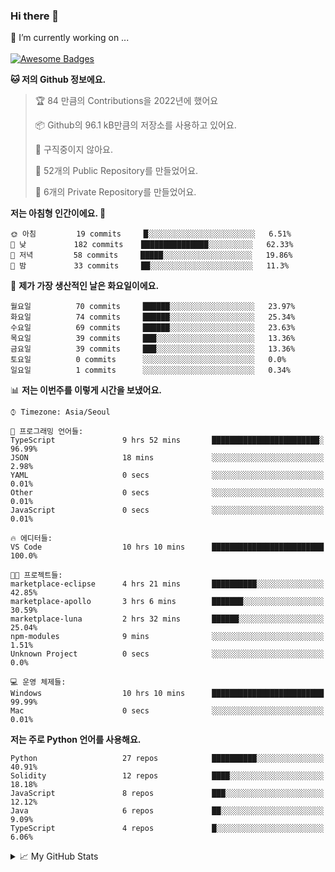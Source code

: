 ### Hi there 👋 
🔭 I’m currently working on ... </br></br>
[![Awesome Badges](https://img.shields.io/badge/Introduce-EN-green.svg)](https://github.com/tlatkdgus1/tlatkdgus1/blob/main/README.md.en)

<!--START_SECTION:waka-->
**🐱 저의 Github 정보에요.** 

> 🏆 84 만큼의 Contributions을 2022년에 했어요
 > 
> 📦 Github의 96.1 kB만큼의 저장소를 사용하고 있어요. 
 > 
> 🚫 구직중이지 않아요.
 > 
> 📜 52개의 Public Repository를 만들었어요. 
 > 
> 🔑 6개의 Private Repository를 만들었어요.  

**저는 아침형 인간이에요. 🐤** 

```text
🌞 아침         19 commits     █░░░░░░░░░░░░░░░░░░░░░░░░   6.51% 
🌆 낮　         182 commits    ███████████████░░░░░░░░░░   62.33% 
🌃 저녁         58 commits     █████░░░░░░░░░░░░░░░░░░░░   19.86% 
🌙 밤　         33 commits     ██░░░░░░░░░░░░░░░░░░░░░░░   11.3%

```
📅 **제가 가장 생산적인 날은 화요일이에요.** 

```text
월요일          70 commits     ██████░░░░░░░░░░░░░░░░░░░   23.97% 
화요일          74 commits     ██████░░░░░░░░░░░░░░░░░░░   25.34% 
수요일          69 commits     ██████░░░░░░░░░░░░░░░░░░░   23.63% 
목요일          39 commits     ███░░░░░░░░░░░░░░░░░░░░░░   13.36% 
금요일          39 commits     ███░░░░░░░░░░░░░░░░░░░░░░   13.36% 
토요일          0 commits      ░░░░░░░░░░░░░░░░░░░░░░░░░   0.0% 
일요일          1 commits      ░░░░░░░░░░░░░░░░░░░░░░░░░   0.34%

```


📊 **저는 이번주를 이렇게 시간을 보냈어요.** 

```text
⌚︎ Timezone: Asia/Seoul

💬 프로그래밍 언어들: 
TypeScript               9 hrs 52 mins       ████████████████████████░   96.99% 
JSON                     18 mins             ░░░░░░░░░░░░░░░░░░░░░░░░░   2.98% 
YAML                     0 secs              ░░░░░░░░░░░░░░░░░░░░░░░░░   0.01% 
Other                    0 secs              ░░░░░░░░░░░░░░░░░░░░░░░░░   0.01% 
JavaScript               0 secs              ░░░░░░░░░░░░░░░░░░░░░░░░░   0.01%

🔥 에디터들: 
VS Code                  10 hrs 10 mins      █████████████████████████   100.0%

🐱‍💻 프로젝트들: 
marketplace-eclipse      4 hrs 21 mins       ██████████░░░░░░░░░░░░░░░   42.85% 
marketplace-apollo       3 hrs 6 mins        ███████░░░░░░░░░░░░░░░░░░   30.59% 
marketplace-luna         2 hrs 32 mins       ██████░░░░░░░░░░░░░░░░░░░   25.04% 
npm-modules              9 mins              ░░░░░░░░░░░░░░░░░░░░░░░░░   1.51% 
Unknown Project          0 secs              ░░░░░░░░░░░░░░░░░░░░░░░░░   0.0%

💻 운영 체제들: 
Windows                  10 hrs 10 mins      █████████████████████████   99.99% 
Mac                      0 secs              ░░░░░░░░░░░░░░░░░░░░░░░░░   0.01%

```

**저는 주로 Python 언어를 사용해요.** 

```text
Python                   27 repos            ██████████░░░░░░░░░░░░░░░   40.91% 
Solidity                 12 repos            ████░░░░░░░░░░░░░░░░░░░░░   18.18% 
JavaScript               8 repos             ███░░░░░░░░░░░░░░░░░░░░░░   12.12% 
Java                     6 repos             ██░░░░░░░░░░░░░░░░░░░░░░░   9.09% 
TypeScript               4 repos             █░░░░░░░░░░░░░░░░░░░░░░░░   6.06%

```



<!--END_SECTION:waka-->

<details>
<summary>📈 My GitHub Stats</summary>
<p align="center"> <img src="https://github-readme-stats.vercel.app/api?username=tlatkdgus1&show_icons=true" alt="tlatkdgus1" />
</details>
